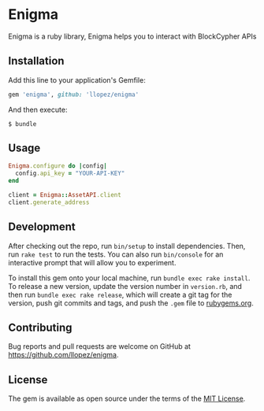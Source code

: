 # Enigma

Enigma is a ruby library, Enigma helps you to interact with BlockCypher APIs

## Installation

Add this line to your application's Gemfile:

```ruby
gem 'enigma', github: 'llopez/enigma'
```

And then execute:

    $ bundle

## Usage

```ruby
Enigma.configure do |config|
  config.api_key = "YOUR-API-KEY"
end

client = Enigma::AssetAPI.client
client.generate_address
```

## Development

After checking out the repo, run `bin/setup` to install dependencies. Then, run `rake test` to run the tests. You can also run `bin/console` for an interactive prompt that will allow you to experiment.

To install this gem onto your local machine, run `bundle exec rake install`. To release a new version, update the version number in `version.rb`, and then run `bundle exec rake release`, which will create a git tag for the version, push git commits and tags, and push the `.gem` file to [rubygems.org](https://rubygems.org).

## Contributing

Bug reports and pull requests are welcome on GitHub at https://github.com/llopez/enigma.


## License

The gem is available as open source under the terms of the [MIT License](http://opensource.org/licenses/MIT).
